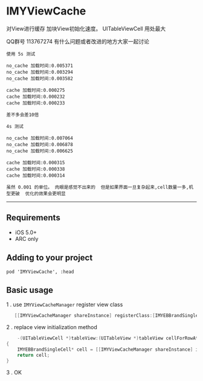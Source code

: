 # IMYViewCache

对View进行缓存  加块View初始化速度。 UITableViewCell 用处最大

QQ群号 113767274  有什么问题或者改进的地方大家一起讨论

	使用 5s 测试
	
	no_cache 加载时间:0.005371
	no_cache 加载时间:0.003294
	no_cache 加载时间:0.003582
	
	cache 加载时间:0.000275
	cache 加载时间:0.000232
	cache 加载时间:0.000233
	
	差不多会差10倍
	
	4s 测试
	
	no_cache 加载时间:0.007064
	no_cache 加载时间:0.006878
	no_cache 加载时间:0.006625
	
	cache 加载时间:0.000315
	cache 加载时间:0.000338
	cache 加载时间:0.000314
	
	虽然 0.001 的单位。 肉眼是感觉不出来的  但是如果界面一旦复杂起来,cell数量一多,机型更破  优化的效果会更明显

------------------------------------

## Requirements
* iOS 5.0+ 
* ARC only

## Adding to your project

	pod 'IMYViewCache', :head

## Basic usage
 
 1 .  use `IMYViewCacheManager` register view class

 ```objective-c
	[[IMYViewCacheManager shareInstance] registerClass:[IMYEBBrandSingleCell class]];
```		

 2 .  replace view initialization method
 
```objective-c
	-(UITableViewCell *)tableView:(UITableView *)tableView cellForRowAtIndexPath:(NSIndexPath *)indexPath
{
    IMYEBBrandSingleCell* cell = [[IMYViewCacheManager shareInstance] instanceForClass:[IMYEBBrandSingleCell class] tableView:tableView];
    return cell;
}
```

3 . OK
 	
 		
 
 		
 		
